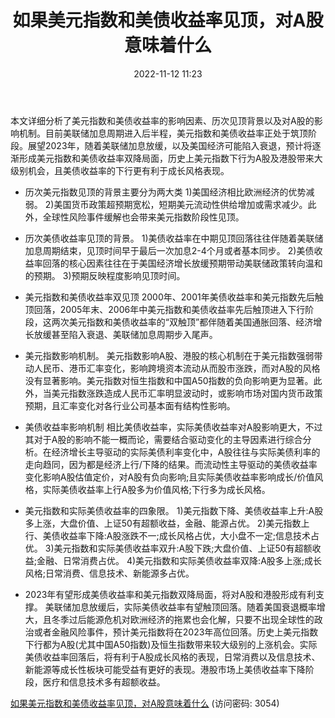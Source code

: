 ﻿---
title: 如果美元指数和美债收益率见顶，对A股意味着什么
date: 2022-11-12 11:23
tags:
- 策略研究
updated: 1970-01-01 08:00:00
---

本文详细分析了美元指数和美债收益率的影响因素、历次见顶背景以及对A股的影响机制。目前美联储加息周期进入后半程，美元指数和美债收益率正处于筑顶阶段。展望2023年，随着美联储加息放缓，以及美国经济可能陷入衰退，预计将逐渐形成美元指数和美债收益率双降局面，历史上美元指数下行为A股及港股带来大级别机会，且美债收益率的下行更有利于成长风格表现。

- 历次美元指数见顶的背景主要分为两大类
1)美国经济相比欧洲经济的优势减弱。
2)美国货币政策超预期宽松，短期美元流动性供给增加或需求减少。此外，全球性风险事件缓解也会带来美元指数阶段性见顶。

- 历次美债收益率见顶的背景。
1)美债收益率在中期见顶回落往往伴随着美联储加息周期结束，见顶时间早于最后一次加息2-4个月或者基本同步。
2)美债收益率回落的核心因素往往在于美国经济增长放缓预期带动美联储政策转向温和的预期。
3)预期反映程度影响见顶时间。

- 美元指数和美债收益率双见顶
2000年、2001年美债收益率和美元指数先后触顶回落，2005年末、2006年中美元指数和美债收益率先后触顶进入下行阶段，这两次美元指数和美债收益率的“双触顶”都伴随着美国通胀回落、经济增长放缓甚至陷入衰退、美联储加息周期步入尾声。
<!-- more -->
- 美元指数影响机制。
美元指数影响A股、港股的核心机制在于美元指数强弱带动人民币、港币汇率变化，影响跨境资本流动从而股市涨跌，而对A股的风格没有显著影响。美元指数对恒生指数和中国A50指数的负向影响更为显著。此外，当美元指数涨跌造成人民币汇率明显波动时，或影响市场对国内货币政策预期，且汇率变化对各行业公司基本面有结构性影响。

- 美债收益率影响机制
相比美债收益率，实际美债收益率对A股影响更大，不过其对于A股的影响不能一概而论，需要结合驱动变化的主导因素进行综合分析。在经济增长主导驱动的实际美债利率变化中，A股往往与实际美债利率的走向趋同，因为都是经济上行/下降的结果。而流动性主导驱动的美债收益率变化影响A股估值定价，对A股有负向影响;且实际美债收益率影响成长/价值风格，实际美债收益率上行A股多为价值风格;下行多为成长风格。

- 美元指数和实际美债收益率的四象限。
1)美元指数下降、美债收益率上升:A股多上涨，大盘价值、上证50有超额收益，金融、能源占优。
2)美元指数上行、美债收益率下降:A股涨跌不一;成长风格占优，大小盘不一定;信息技术占优。
3)美元指数和实际美债收益率双升:A股下跌;大盘价值、上证50有超额收益;金融、日常消费占优。
4)美元指数和实际美债收益率双降:A股多上涨;成长风格;日常消费、信息技术、新能源多占优。

- 2023年有望形成美债收益率和美元指数双降局面，将对A股和港股形成有利支撑。
美联储加息放缓后，实际美债收益率有望触顶回落。随着美国衰退概率增大，且冬季过后能源危机对欧洲经济的拖累也会化解，只要不出现全球性的政治或者金融风险事件，预计美元指数将在2023年高位回落。历史上美元指数下行都为A股(尤其中国A50指数)及恒生指数带来较大级别的上涨机会。实际美债收益率回落后，将有利于A股成长风格的表现，日常消费以及信息技术、新能源等成长性板块可能受益有更好的表现。港股市场上美债收益率下降阶段，医疗和信息技术多有超额收益。

[如果美元指数和美债收益率见顶，对A股意味着什么](https://url12.ctfile.com/f/3948612-723009188-172387?p=3054)
(访问密码: 3054)
